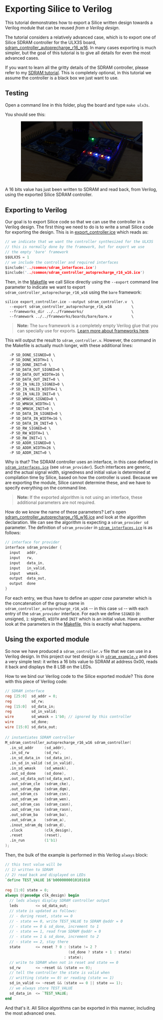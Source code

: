 # Exporting Silice to Verilog

This tutorial demonstrates how to export a Silice written design towards a Verilog module that can be reused *from a Verilog design*.

The tutorial considers a relatively advanced case, which is to export one of Silice SDRAM controller for the ULX3S board, [sdram_controller_autoprecharge_r16_w16](../common/sdram_controller_autoprecharge_r16_w16.ice). In many cases exporting is much simpler, but the goal of this tutorial is to give all details for even the most advanced cases.

If you want to learn all the gritty details of the SDRAM controller, please refer to my [SDRAM tutorial](../sdram_test/README.md). This is completely optional, in this tutorial we assume the controller is a black box we just want to use.

## Testing

Open a command line in this folder, plug the board and type `make ulx3s`.

You should see this:

<p align="center">
  <img width="400" src="leds.jpg">
</p>

A 16 bits value has just been written to SDRAM and read back, from Verilog, using the exported Silice SDRAM controller.

## Exporting to Verilog

Our goal is to export Silice code so that we can use the controller in a Verilog design. The first thing we need to do is to write a small Silice code for exporting the design. This is in [export_controller.ice](export_controller.ice) which reads as:

```c
// we indicate that we want the controller synthesized for the ULX3S
// this is normally done by the framework, but for export we use 
// the empty 'bare' framework
$$ULX3S = 1 
// we include the controller and required interfaces
$include('../common/sdram_interfaces.ice')
$include('../common/sdram_controller_autoprecharge_r16_w16.ice')
```

Then, in the [Makefile](Makefile) we call Silice directly using the `--export` command line parameter to indicate we want to export `sdram_controller_autoprecharge_r16_w16` using the `bare` framework:

```
silice export_controller.ice --output sdram_controller.v  \
  --export sdram_controller_autoprecharge_r16_w16         \
  --frameworks_dir ../../frameworks/                      \
  --framework ../../frameworks/boards/bare/bare.v         \
```

> **Note:** The `bare` framework is a completely empty Verilog glue that you can specially use for exports. [Learn more about frameworks here](../../frameworks/boards/README.md).

This will output the result to `sdram_controller.v`. However, the command in the Makefile is actually much longer, with these additional lines:
```
  -P SD_DONE_SIGNED=0 \
  -P SD_DONE_WIDTH=1 \
  -P SD_DONE_INIT=0 \
  -P SD_DATA_OUT_SIGNED=0 \
  -P SD_DATA_OUT_WIDTH=16 \
  -P SD_DATA_OUT_INIT=0 \
  -P SD_IN_VALID_SIGNED=0 \
  -P SD_IN_VALID_WIDTH=1 \
  -P SD_IN_VALID_INIT=0 \
  -P SD_WMASK_SIGNED=0 \
  -P SD_WMASK_WIDTH=1 \
  -P SD_WMASK_INIT=0 \
  -P SD_DATA_IN_SIGNED=0 \
  -P SD_DATA_IN_WIDTH=16 \
  -P SD_DATA_IN_INIT=0 \
  -P SD_RW_SIGNED=0 \
  -P SD_RW_WIDTH=1 \
  -P SD_RW_INIT=1 \
  -P SD_ADDR_SIGNED=0 \
  -P SD_ADDR_WIDTH=26 \
  -P SD_ADDR_INIT=0 \
```

Why is that? The SDRAM controller uses an interface, in this case defined in [`sdram_interfaces.ice`](../common/sdram_interfaces.ice) (see `sdram_provider`). Such interfaces are generic, and the actual signal width, signedness and initial value is determined at compilation time by Silice, based on how the controller is used. Because we are exporting the module, Silice cannot determine these, and we have to specify everything on the command line. 

> **Note:** If the exported algorithm is not using an interface, these additional parameters are not required.

How do we know the name of these parameters? Let's open [sdram_controller_autoprecharge_r16_w16.ice](../common/sdram_controller_autoprecharge_r16_w16.ice) and look at the algorithm declaration. We can see the algorithm is expecting a `sdram_provider sd` parameter. The definition of `sdram_provider` in [`sdram_interfaces.ice`](../common/sdram_interfaces.ice) is as follows:
```c
// interface for provider
interface sdram_provider {
  input   addr,
  input   rw,
  input   data_in,
  input   in_valid,
  input   wmask,
  output  data_out,
  output  done
}
```
For each entry, we thus have to define an *upper case* parameter which is the concatenation of the group name in `sdram_controller_autoprecharge_r16_w16` -- in this case `sd` -- with each entry of the `sdram_provider` interface. For each we define `SIGNED` (`0`: unsigned, `1`: signed), `WIDTH` and `INIT` which is an initial value.
Have another look at the parameters in the [Makefile](Makefile), this is exactly what happens.

## Using the exported module

So now we have produced a `sdram_controller.v` file that we can use in a Verilog design. In this project our test design is in [`sdram_example.v`](sdram_example.v) and does a very simple test: it writes a 16 bits value to SDRAM at address 0x00, reads it back and displays the 8 LSB on the LEDs. 

How to we bind our Verilog code to the Silice exported module?
This done with this piece of Verilog code:

```v
// SDRAM interface
reg [25:0]  sd_addr = 0;
reg         sd_rw;
reg [15:0]  sd_data_in;
reg         sd_in_valid;
wire        sd_wmask = 1'b0; // ignored by this controller
wire        sd_done;
wire [15:0] sd_data_out;

// instantiates SDRAM controller
M_sdram_controller_autoprecharge_r16_w16 sdram_controller(
  .in_sd_addr     (sd_addr),
  .in_sd_rw       (sd_rw),
  .in_sd_data_in  (sd_data_in),
  .in_sd_in_valid (sd_in_valid),
  .in_sd_wmask    (sd_wmask),	
  .out_sd_done    (sd_done),
  .out_sd_data_out(sd_data_out),
  .out_sdram_cle  (sdram_cke),
  .out_sdram_dqm  (sdram_dqm),
  .out_sdram_cs   (sdram_csn),
  .out_sdram_we   (sdram_wen),
  .out_sdram_cas  (sdram_casn),
  .out_sdram_ras  (sdram_rasn),
  .out_sdram_ba   (sdram_ba),
  .out_sdram_a    (sdram_a),
  .inout_sdram_dq (sdram_d),
  .clock          (clk_design),
  .reset          (reset),
  .in_run         (1'b1)
);
```

Then, the bulk of the example is performed in this Verilog `always` block:
```v
// this test value will be
// 1) written to SDRAM
// 2) read back and displayed on LEDs
`define TEST_VALUE 16'b0000000010101010

reg [1:0] state = 0;
always @(posedge clk_design) begin
  // leds always display SDRAM controller output
  leds        <= sd_data_out;
  // state is updated as follows:
  // - during reset, state == 0
  // - state == 0, write TEST_VALUE to SDRAM @addr = 0
  // - state == 0 & sd_done, increment to 1
  // - state == 1, read from SDRAM @addr = 0
  // - state == 1 & sd_done, increment to 2
  // - state == 2, stay there 
  state       <= reset ? 0 : (state != 2 ? 
                             (sd_done ? state + 1 : state) 
                           : state);
  // write to SDRAM when not in reset and state == 0
  sd_rw       <= ~reset && (state == 0);
  // tell the controller the state is valid when 
  // writting (state == 0) or reading (state == 1)
  sd_in_valid <= ~reset && (state == 0 || state == 1);
  // we always store TEST_VALUE
  sd_data_in  <= `TEST_VALUE;
end
```

And that's it. All Silice algorithms can be exported in this manner, including the most advanced ones.
